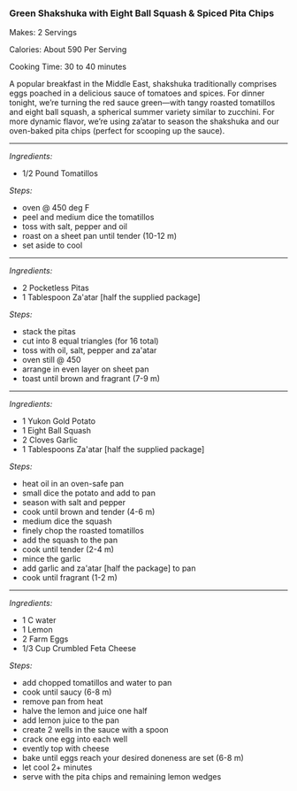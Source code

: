 ### Green Shakshuka with Eight Ball Squash & Spiced Pita Chips
Makes: 2 Servings

Calories: About 590 Per Serving

Cooking Time: 30 to 40 minutes

A popular breakfast in the Middle East, shakshuka traditionally comprises eggs poached in a delicious sauce of tomatoes and spices. For dinner tonight, we’re turning the red sauce green—with tangy roasted tomatillos and eight ball squash, a spherical summer variety similar to zucchini. For more dynamic flavor, we’re using za’atar to season the shakshuka and our oven-baked pita chips (perfect for scooping up the sauce).

-----
*Ingredients:*
* 1/2 Pound Tomatillos

*Steps:*
* oven @ 450 deg F
* peel and medium dice the tomatillos
* toss with salt, pepper and oil
* roast on a sheet pan until tender (10-12 m)
* set aside to cool

-----
*Ingredients:*
* 2 Pocketless Pitas
* 1 Tablespoon Za'atar [half the supplied package]

*Steps:*
* stack the pitas
* cut into 8 equal triangles (for 16 total)
* toss with oil, salt, pepper and za'atar 
* oven still @ 450
* arrange in even layer on sheet pan
* toast until brown and fragrant (7-9 m)

-----
*Ingredients:*
* 1 Yukon Gold Potato
* 1 Eight Ball Squash
* 2 Cloves Garlic
* 1 Tablespoons Za'atar [half the supplied package]

*Steps:*
* heat oil in an oven-safe pan
* small dice the potato and add to pan
* season with salt and pepper
* cook until brown and tender (4-6 m)
* medium dice the squash
* finely chop the roasted tomatillos
* add the squash to the pan
* cook until tender (2-4 m)
* mince the garlic
* add garlic and za'atar [half the package] to pan
* cook until fragrant (1-2 m)

-----
*Ingredients:*
* 1 C water
* 1 Lemon
* 2 Farm Eggs
* 1/3 Cup Crumbled Feta Cheese

*Steps:*
* add chopped tomatillos and water to pan
* cook until saucy (6-8 m)
* remove pan from heat
* halve the lemon and juice one half
* add lemon juice to the pan
* create 2 wells in the sauce with a spoon
* crack one egg into each well
* evently top with cheese
* bake until eggs reach your desired doneness are set (6-8 m)
* let cool 2+ minutes
* serve with the pita chips and remaining lemon wedges






